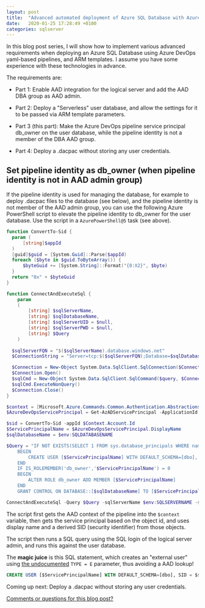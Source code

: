 ```yaml
---
layout: post
title:  "Advanced automated deployment of Azure SQL Database with Azure DevOps (part 3 of 4)"
date:   2020-01-25 17:28:49 +0100
categories: sqlserver
---
```


In this blog post series, I will show how to implement various advanced requirements when deploying an Azure SQL Database using Azure DevOps yaml-based pipelines, and ARM templates. I assume you have some experience with these technologies in advance.

The requirements are:

- Part 1: Enable AAD integration for the logical server and add the AAD DBA group as AAD admin.

- Part 2: Deploy a "Serverless" user database, and allow the settings for it to be passed via ARM template parameters.

- Part 3 (this part): Make the Azure DevOps pipeline service principal db_owner on the user database, while the pipeline identity is not a member of the DBA AAD group.

- Part 4: Deploy a .dacpac without storing any user credentials.

## Set pipeline identity as db_owner (when pipeline identity is not in AAD admin group)

If the pipeline identity is used for managing the database, for example to deploy .dacpac files to the database (see below), and the pipeline identity is not member of the AAD admin group, you can use the following Azure PowerShell script to elevate the pipeline identity to db_owner for the user database. Use the script in a `AzurePowerShell@5` task (see above).

```powershell
function ConvertTo-Sid {
  param (
      [string]$appId
  )
  [guid]$guid = [System.Guid]::Parse($appId)
  foreach ($byte in $guid.ToByteArray()) {
      $byteGuid += [System.String]::Format("{0:X2}", $byte)
  }
  return "0x" + $byteGuid
}

function ConnectAndExecuteSql {
    param
    (
        [string] $sqlServerName,
        [string] $sqlDatabaseName,
        [string] $sqlServerUID = $null,
        [string] $sqlServerPWD = $null,
        [string] $Query
    )
    
  $sqlServerFQN = "$($sqlServerName).database.windows.net"
  $ConnectionString = "Server=tcp:$($sqlServerFQN);Database=$sqlDatabaseName;UID=$sqlServerUID;PWD=$sqlServerPWD;Trusted_Connection=False;Encrypt=True;Connection Timeout=60;"

  $Connection = New-Object System.Data.SqlClient.SqlConnection($ConnectionString)
  $Connection.Open()
  $sqlCmd = New-Object System.Data.SqlClient.SqlCommand($query, $Connection)
  $sqlCmd.ExecuteNonQuery()
  $Connection.Close()
}

$context = [Microsoft.Azure.Commands.Common.Authentication.Abstractions.AzureRmProfileProvider]::Instance.Profile.DefaultContext
$AzureDevOpsServicePrincipal = Get-AzADServicePrincipal -ApplicationId $Context.Account.Id

$sid = ConvertTo-Sid -appId $Context.Account.Id
$ServicePrincipalName = $AzureDevOpsServicePrincipal.DisplayName
$sqlDatabaseName = $env:SQLDATABASENAME

$Query = "IF NOT EXISTS(SELECT 1 FROM sys.database_principals WHERE name ='$ServicePrincipalName')
    BEGIN
        CREATE USER [$ServicePrincipalName] WITH DEFAULT_SCHEMA=[dbo], SID = $sid, TYPE = E;
    END
    IF IS_ROLEMEMBER('db_owner','$ServicePrincipalName') = 0
    BEGIN
        ALTER ROLE db_owner ADD MEMBER [$ServicePrincipalName]
    END
    GRANT CONTROL ON DATABASE::[$sqlDatabaseName] TO [$ServicePrincipalName];"

ConnectAndExecuteSql -Query $Query -sqlServerName $env:SQLSERVERNAME -sqlDatabaseName $env:SQLDATABASENAME -sqlServerUID $env:SQLSERVERADMINLOGIN -sqlServerPWD $env:ADMINPWD
```

The script first gets the AAD context of the pipeline into the `$context` variable, then gets the service principal based on the object id, and uses display name and a derived  SID (security identifier) from those objects.

The script then runs a SQL query using the SQL login of the logical server admin, and runs this against the user database.

The **magic juice** is this SQL statement, which creates an "external user" using [the undocumented](https://stackoverflow.com/questions/53001874/cant-create-azure-sql-database-users-mapped-to-azure-ad-identities-using-servic) `TYPE = E` parameter, thus avoiding a AAD lookup!

```sql
CREATE USER [$ServicePrincipalName] WITH DEFAULT_SCHEMA=[dbo], SID = $sid, TYPE = E;
```

Coming up next: Deploy a .dacpac without storing any user credentials.

[Comments or questions for this blog post?](https://github.com/ErikEJ/erikej.github.io/issues/27)
